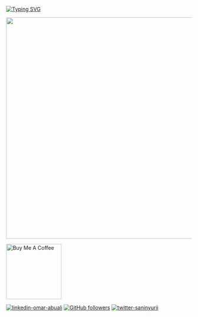 <!--
**omarabuali4/omarabuali4** is a ✨ _special_ ✨ repository because its `README.md` (this file) appears on your GitHub profile.

Here are some ideas to get you started:

- 🔭 I’m currently working on ...
- 🌱 I’m currently learning ...
- 👯 I’m looking to collaborate on ...
- 🤔 I’m looking for help with ...
- 💬 Ask me about ...
- 📫 How to reach me: ...
- 😄 Pronouns: ...
- ⚡ Fun fact: ...
-->
[![Typing SVG](https://readme-typing-svg.demolab.com?font=Fira+Code&duration=3000&pause=1000&color=FFFFFF&random=false&width=150&lines=%E3%81%93%E3%82%93%E3%81%AB%E3%81%A1%E3%81%AF!%F0%9F%91%8B;Welcome!%F0%9F%91%8B;%D0%BF%D1%80%D0%B8%D0%B2%D0%B5%D1%82!%F0%9F%91%8B)](https://git.io/typing-svg)

<p align="center">
  <img src="https://github.com/omarabuali4/ozax-ReadMe/blob/main/alone-in-front-of-the-universe.gif" width="600" >
</p>

<a href="https://www.buymeacoffee.com/ozax" target="_blank"><img src="https://www.buymeacoffee.com/assets/img/custom_images/orange_img.png" alt="Buy Me A Coffee" width="150" ></a>

[![linkedin-omar-abuali](https://img.shields.io/badge/omar%20abuali-blue?style=flat-square&logo=linkedin&logoColor=white&link=https://www.linkedin.com/in/omar-abuali-7a3a4b2b3)](https://www.linkedin.com/in/omar-abuali)
[![GitHub followers](https://img.shields.io/github/followers/omarabuali4?style=social)](https://github.com/omarabuali4)
[![twitter-saninyurii](https://img.shields.io/twitter/follow/x?style=social)](https://twitter.com/x)
